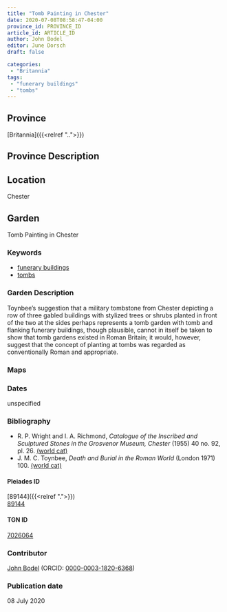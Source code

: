 ```yaml
---
title: "Tomb Painting in Chester"
date: 2020-07-08T08:58:47-04:00
province_id: PROVINCE_ID
article_id: ARTICLE_ID
author: John Bodel
editor: June Dorsch
draft: false

categories:
 - "Britannia"
tags:
 - "funerary buildings"
 - "tombs"
---
```


## Province

[Britannia]({{<relref "..">}})  

## Province Description


## Location

Chester

<!--### Location Description-->

<!-- LEAVE THIS BLANK FOR NOW -->

<!--## Sublocation-->

<!--
[AREA WITHIN LOCATION, LIKE “PALATINE HILL”](GEOREFERENCE LINK)
A sublocation is any area larger than an individual garden, but located within a location. I would always try to include a link to a controlled vocabulary here if possible. This ID may well be different from the Garden ID, e.g., Pompeii versus a Garden in one of the houses which has its own Pleiades ID.
-->

<!--### Sublocation Description-->

<!-- DESCRIPTION -->

## Garden

Tomb Painting in Chester

### Keywords

- [funerary buildings](http://vocab.getty.edu/page/aat/300005866)
- [tombs](http://vocab.getty.edu/page/aat/300005926)

### Garden Description

Toynbee’s suggestion that a military tombstone from Chester depicting a row of three gabled buildings with stylized trees or shrubs planted in front of the two at the sides perhaps represents a tomb garden with tomb and flanking funerary buildings, though plausible, cannot in itself be taken to show that tomb gardens existed in Roman Britain; it would, however, suggest that the concept of planting at tombs was regarded as conventionally Roman and appropriate.

### Maps

<!--### Plans-->

<!--### Images-->

### Dates

unspecified

### Bibliography

* R. P. Wright and I. A. Richmond, *Catalogue of the Inscribed and Sculptured Stones in the Grosvenor Museum, Chester* (1955) 40 no. 92, pl. 26. [(world cat)](http://www.worldcat.org/oclc/500390411)
* J. M. C. Toynbee, *Death and Burial in the Roman World* (London 1971) 100. [(world cat)](http://www.worldcat.org/oclc/807342603)

<!--#### Periodo ID-->

<!-- [PERIODO_ID](https://pleiades.stoa.org/places/PLEIADES_ID) -->

#### Pleiades ID

[89144]({{<relref ".">}}) \
[89144](https://pleiades.stoa.org/places/89144)

#### TGN ID

[7026064]( http://vocab.getty.edu/page/tgn/7026064)

### Contributor

[John Bodel](https://www.brown.edu/academics/history/people/john-bodel) (ORCID: [0000-0003-1820-6368](https://orcid.org/0000-0003-1820-6368))

### Publication date

08 July 2020

<!--### Related articles-->

<!-- Links to other related articles. Leave blank for now -->